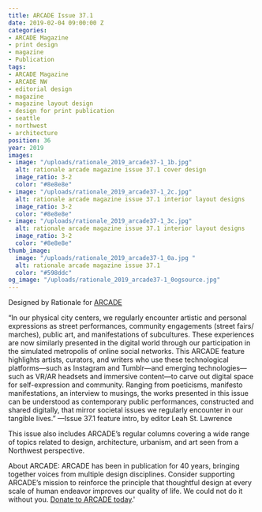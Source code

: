 ```yaml
---
title: ARCADE Issue 37.1
date: 2019-02-04 09:00:00 Z
categories:
- ARCADE Magazine
- print design
- magazine
- Publication
tags:
- ARCADE Magazine
- ARCADE NW
- editorial design
- magazine
- magazine layout design
- design for print publication
- seattle
- northwest
- architecture
position: 36
year: 2019
images:
- image: "/uploads/rationale_2019_arcade37-1_1b.jpg"
  alt: rationale arcade magazine issue 37.1 cover design
  image_ratio: 3-2
  color: "#8e8e8e"
- image: "/uploads/rationale_2019_arcade37-1_2c.jpg"
  alt: rationale arcade magazine issue 37.1 interior layout designs
  image_ratio: 3-2
  color: "#8e8e8e"
- image: "/uploads/rationale_2019_arcade37-1_3c.jpg"
  alt: rationale arcade magazine issue 37.1 interior layout designs
  image_ratio: 3-2
  color: "#8e8e8e"
thumb_image:
  image: "/uploads/rationale_2019_arcade37-1_0a.jpg "
  alt: rationale arcade magazine issue 37.1
  color: "#598ddc"
og_image: "/uploads/rationale_2019_arcade37-1_0ogsource.jpg"
---
```


Designed by Rationale for [ARCADE](https://arcadenw.org/)

“In our physical city centers, we regularly encounter artistic and personal expressions as street performances, community engagements (street fairs/ marches), public art, and manifestations of subcultures. These experiences are now similarly presented in the digital world through our participation in the simulated metropolis of online social networks. This ARCADE feature highlights artists, curators, and writers who use these technological platforms—such as Instagram and Tumblr—and emerging technologies— such as VR/AR headsets and immersive content—to carve out digital space for self-expression and community. Ranging from poeticisms, manifesto manifestations, an interview to musings, the works presented in this issue can be understood as contemporary public performances, constructed and shared digitally, that mirror societal issues we regularly encounter in our tangible lives.”
—Issue 37.1 feature intro, by editor Leah St. Lawrence

This issue also includes ARCADE’s regular columns covering a wide range of topics related to design, architecture, urbanism, and art seen from a Northwest perspective.

About ARCADE:
ARCADE has been in publication for 40 years, bringing together voices from multiple design disciplines. Consider supporting ARCADE’s mission to reinforce the principle that thoughtful design at every scale of human endeavor improves our quality of life. We could not do it without you. [Donate to ARCADE today](https://arcadenw.org/donate).'